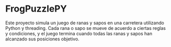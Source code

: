 # FrogPuzzlePY
Este proyecto simula un juego de ranas y sapos en una carretera utilizando Python y threading. Cada rana o sapo se mueve de acuerdo a ciertas reglas y condiciones, y el juego termina cuando todas las ranas y sapos han alcanzado sus posiciones objetivo.
